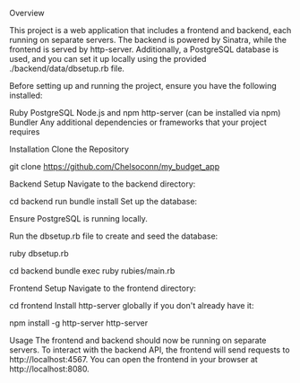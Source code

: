 

Overview

This project is a web application that includes a frontend and backend, each running on separate servers. The backend is powered by Sinatra, while the frontend is served by http-server. Additionally, a PostgreSQL database is used, and you can set it up locally using the provided ./backend/data/dbsetup.rb file.

Before setting up and running the project, ensure you have the following installed:

Ruby 
PostgreSQL 
Node.js and npm 
http-server (can be installed via npm)
Bundler 
Any additional dependencies or frameworks that your project requires

Installation
Clone the Repository

git clone https://github.com/Chelsoconn/my_budget_app


Backend Setup
Navigate to the backend directory:

cd backend
run bundle install
Set up the database:

Ensure PostgreSQL is running locally.

Run the dbsetup.rb file to create and seed the database:

ruby dbsetup.rb

cd backend 
bundle exec ruby rubies/main.rb

Frontend Setup
Navigate to the frontend directory:


cd frontend
Install http-server globally if you don't already have it:


npm install -g http-server
http-server

Usage
The frontend and backend should now be running on separate servers.
To interact with the backend API, the frontend will send requests to http://localhost:4567.
You can open the frontend in your browser at http://localhost:8080.